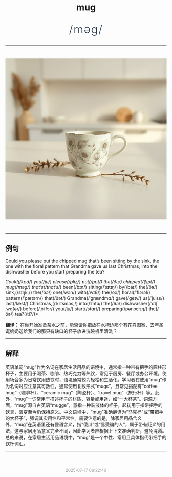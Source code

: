 <div align="center">

# mug

<div style="margin: 30px 0;">
<h1 style="font-size: 2.5em; font-weight: 300; letter-spacing: 2px; margin: 0; color: #2c3e50;">
/məg/
</h1>
</div>

</div>

---

<div align="center" style="margin: 40px 0;">

![mug](images/mug.png)

</div>

---

## 例句

Could you please put the chipped mug that’s been sitting by the sink, the one with the floral pattern that Grandma gave us last Christmas, into the dishwasher before you start preparing the tea?

*Could(/kʊd/) you(/ju/) please(/pliz/) put(/pʊt/) the(/ðə/) chipped(/ʧɪpt/) mug(/məg/) that’s(/that’s*/) been(/bɪn/) sitting(/ˈsɪtɪŋ/) by(/baɪ/) the(/ðə/) sink,(/sɪŋk,/) the(/ðə/) one(/wən/) with(/wɪθ/) the(/ðə/) floral(/ˈflɔrəl/) pattern(/ˈpætərn/) that(/ðət/) Grandma(/ˈgrændmɑ/) gave(/geɪv/) us(/ˈjuˈɛs/) last(/læst/) Christmas,(/ˈkrɪsməs,/) into(/ˈɪntu/) the(/ðə/) dishwasher(/ˈdɪʃˌwɑʃər/) before(/ˌbiˈfɔr/) you(/ju/) start(/stɑrt/) preparing(/pərˈpɛrɪŋ/) the(/ðə/) tea?(/ti?/)*

**翻译：** 在你开始准备茶水之前，能否请你把放在水槽边那个有花卉图案、去年圣诞奶奶送给我们的那只有缺口的杯子放进洗碗机里清洗？

---

## 解释

英语单词“mug”作为名词在家居生活用品的语境中，通常指一种带有把手的圆柱形杯子，主要用于喝茶、咖啡、热巧克力等热饮，常见于厨房、餐厅或办公环境。使用场合多为日常饮用热饮时，语境通常较为轻松和生活化。学习者在使用“mug”作为名词时应注意其可数性，通常使用复数形式“mugs”，且常见搭配有“coffee mug”（咖啡杯）、“ceramic mug”（陶瓷杯）、“travel mug”（旅行杯）等。此外，“mug”一词常用于描述杯子的材质、容量或用途，如“一大杯茶”。词源方面，“mug”源自古英语“mugge”，意指一种装液体的杯子，起初用于指带把手的饮具，演变至今仍保持原义。中文语境中，“mug”准确翻译为“马克杯”或“带把手的大杯子”，强调其实用性和平常性。需要注意的是，除家居用品含义外，“mug”在英语里还有俚语含义，指“傻瓜”或“易受骗的人”，属于带有贬义的用法，这与家居用品意义完全不同，因此学习者应根据上下文准确判断，避免混淆。总的来说，在家居生活用品语境中，“mug”是一个中性、常用且具体指代带把手的饮杯词汇。


---

<div align="center" style="margin-top: 50px;">
<small style="color: #999; font-size: 0.9em;">2025-07-17 06:22:40</small>
</div>
